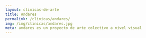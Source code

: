 ```yaml
---
layout: clinicas-de-arte
title: Andares
permalink: /clinicas/andares/
img: /img/clinicas/andares.jpg
meta: andares es un proyecto de arte colectivo a nivel visual
---
```


